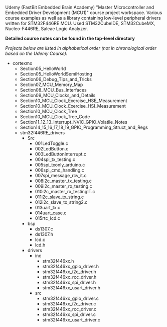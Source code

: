 Udemy (FastBit Embedded Brain Academy) "Master Microcontroller and Embedded Driver Development (MCU1)" course project workspace. Various course examples as well as a library containing low-level peripheral drivers written for STM32F446RE MCU. Used STM32CubeIDE, STM32CubeMX, Nucleo-F446RE, Saleae Logic Analyzer.

**Detailed course notes can be found in the top-level directory**

_Projects below are listed in alphabetical order (not in chronological order based on the Udemy Course):_

- cortexmx
	- Section05_HelloWorld
	- Section05_HelloWorldSemiHosting
	- Section06_Debug_Tips_and_Tricks
	- Section07_MCU_Memory_Map
	- Section08_MCU_Bus_Interfaces
	- Section09_MCU_Clocks_and_Details
	- Section10_MCU_Clock_Exercise_HSE_Measurement
	- Section10_MCU_Clock_Exercise_HSI_Measurement
	- Section10_MCU_Clock_Tree
	- Section10_MCU_Clock_Tree_Code
	- Section11_12_13_Interrupt_NVIC_GPIO_Volatile_Notes
	- Section14_15_16_17_18_19_GPIO_Programming_Struct_and_Regs
	- stm32f446RE_drivers
		- Src
			- 001LedToggle.c
			- 002LedButton.c
			- 003LedButtonInterrupt.c
			- 004spi_tx_testing.c
			- 005spi_txonly_arduino.c
			- 006spi_cmd_handling.c
			- 007spi_message_rcv_it.c
			- 008i2c_master_tx_testing.c
			- 009i2c_master_rx_testing.c
			- 010i2c_master_rx_testingIT.c
			- 011i2c_slave_tx_string.c
			- 012i2c_slave_tx_string2.c
			- 013uart_tx.c
			- 014uart_case.c
			- 015rtc_lcd.c
		- bsp
			- ds1307.c
			- ds1307.h
 			- lcd.c
			- lcd.h
		- drivers
			- inc
				- stm32f446xx.h
				- stm32f446xx_gpio_driver.h
				- stm32f446xx_i2c_driver.h
				- stm32f446xx_rcc_driver.h
				- stm32f446xx_spi_driver.h
				- stm32f446xx_usart_driver.h
			- src
				- stm32f446xx_gpio_driver.c
				- stm32f446xx_i2c_driver.c
				- stm32f446xx_rcc_driver.c
				- stm32f446xx_spi_driver.c
				- stm32f446xx_usart_driver.c
